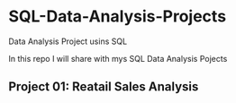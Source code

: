 # SQL-Data-Analysis-Projects
Data Analysis Project usins SQL

In this repo I will share with mys SQL Data Analysis Pojects

## Project 01: Reatail Sales Analysis

